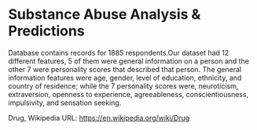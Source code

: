 # Substance Abuse Analysis & Predictions
Database contains records for 1885 respondents.​Our dataset had 12 different features, 5 of them were general information on a person and the other 7 were personality scores that described that person. The general information features were age, gender, level of education, ethnicity, and country of residence; while the 7 personality scores were, neuroticism, extraversion, openness to experience, agreeableness, conscientiousness, impulsivity, and sensation seeking.

Drug, Wikipedia URL: https://en.wikipedia.org/wiki/Drug
